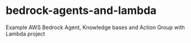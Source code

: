 # bedrock-agents-and-lambda
Example AWS Bedrock Agent, Knowledge bases and Action Group with Lambda project
